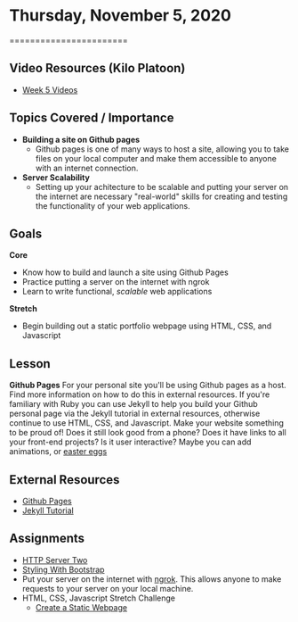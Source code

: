 # Thursday, November 5, 2020
=======================
## Video Resources (Kilo Platoon)
- [Week 5 Videos](https://www.youtube.com/playlist?list=PLu0CiQ7bzwEQd8JEdJEAcoJzLSwvNO46m)

## Topics Covered / Importance
- **Building a site on Github pages**
  - Github pages is one of many ways to host a site, allowing you to take files on your local computer and make them accessible to anyone with an internet connection.
- **Server Scalability**
  - Setting up your achitecture to be scalable and putting your server on the internet are necessary "real-world" skills for creating and testing the functionality of your web applications.

## Goals
**Core**
* Know how to build and launch a site using Github Pages
* Practice putting a server on the internet with ngrok
* Learn to write functional, *scalable* web applications

**Stretch**
* Begin building out a static portfolio webpage using HTML, CSS, and Javascript

## Lesson
**Github Pages**
For your personal site you'll be using Github pages as a host. Find more information on how to do this in external resources. If you're familiary with Ruby you can use Jekyll to help you build your Github personal page via the Jekyll tutorial in external resources, otherwise continue to use HTML, CSS, and Javascript. Make your website something to be proud of! Does it still look good from a phone? Does it have links to all your front-end projects? Is it user interactive? Maybe you can add animations, or [easter eggs](https://www.webopedia.com/TERM/E/easter_egg.html)

## External Resources
* [Github Pages](https://pages.github.com/)
* [Jekyll Tutorial](https://garycoffey.github.io/posts/blogs/building-portfolio)

## Assignments
* [HTTP Server Two](https://github.com/mikeplatoon/http-server-two)
* [Styling With Bootstrap](https://github.com/mikeplatoon/bootstrap/blob/master/readme.md)
* Put your server on the internet with [ngrok](https://ngrok.com). This allows anyone to make requests to your server on your local machine.
* HTML, CSS, Javascript Stretch Challenge
  * [Create a Static Webpage](https://github.com/mikeplatoon/static-webpage)
